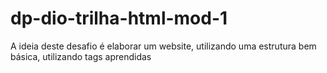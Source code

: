 # dp-dio-trilha-html-mod-1
A ideia deste desafio é elaborar um website, utilizando uma estrutura bem básica, utilizando tags aprendidas 
